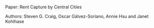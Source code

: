 Paper: Rent Capture by Central Cities

Authors: Steven G. Craig, Oscar Gálvez-Soriano, Annie Hsu and Janet Kohlhase
